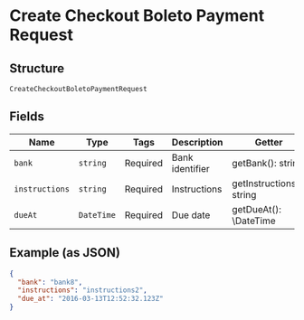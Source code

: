 
# Create Checkout Boleto Payment Request

## Structure

`CreateCheckoutBoletoPaymentRequest`

## Fields

| Name | Type | Tags | Description | Getter | Setter |
|  --- | --- | --- | --- | --- | --- |
| `bank` | `string` | Required | Bank identifier | getBank(): string | setBank(string bank): void |
| `instructions` | `string` | Required | Instructions | getInstructions(): string | setInstructions(string instructions): void |
| `dueAt` | `DateTime` | Required | Due date | getDueAt(): \DateTime | setDueAt(\DateTime dueAt): void |

## Example (as JSON)

```json
{
  "bank": "bank8",
  "instructions": "instructions2",
  "due_at": "2016-03-13T12:52:32.123Z"
}
```

